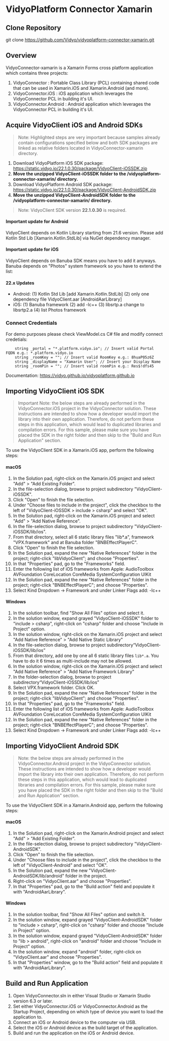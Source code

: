 # VidyoPlatform Connector Xamarin

## Clone Repository
git clone https://github.com/Vidyo/vidyoplatform-connector-xamarin.git

## Overview
VidyoConnector-xamarin is a Xamarin Forms cross platform application which contains three projects:
1. VidyoConnector         : Portable Class Library (PCL) containing shared code that can be used in Xamarin.iOS and Xamarin.Android (and more).
2. VidyoConnector.iOS     : iOS application which leverages the VidyoConnector PCL in building it's UI.
3. VidyoConnector.Android : Android application which leverages the VidyoConnector PCL in building it's UI.

## Acquire VidyoClient iOS and Android SDKs
> Note: Highlighted steps are very important because samples already contain configurations specified below and both SDK packages are linked as relative folders located in VidyoConnector-xamarin directory.

1. Download VidyoPlatform iOS SDK package: https://static.vidyo.io/22.1.0.30/package/VidyoClient-iOSSDK.zip
2. **Move the unzipped VidyoClient-iOSSDK folder to the /vidyoplatform-connector-xamarin/ directory.**
3. Download VidyoPlatform Android SDK package: https://static.vidyo.io/22.1.0.30/package/VidyoClient-AndroidSDK.zip
4. **Move the unzipped VidyoClient-AndroidSDK folder to the /vidyoplatform-connector-xamarin/ directory.**

> Note: VidyoClient SDK version **22.1.0.30** is required.

#### Important update for Android ####
VidyoClient depends on Kotlin Library starting from 21.6 version. 
Please add Kotlin Std Lib [Xamarin.Kotlin.StdLib] via NuGet dependency manager.

#### Important update for iOS ####
VidyoClient depends on Banuba SDK means you have to add it anyways. 
Banuba depends on "Photos" system framework so you have to extend the list:

#### 22.x Updates
- Android: 
        (1) Kotlin Std Lib [add Xamarin.Kotlin.StdLib]
        (2) only one dependency file VidyoClient.aar [AndroidAarLibrary]
- iOS: 
        (1) Banuba framework 
        (2) add -lc++ 
        (3) libsrtp.a change to libsrtp2.a 
        (4) list Photos framework

### Connect Credentials

For demo purposes please check ViewModel.cs C# file and modify connect credetials:

        string _portal = "*.platform.vidyo.io"; // Insert valid Portal FQDN e.g.: *.platform.vidyo.io
        string _roomKey = ""; // Insert valid RoomKey e.g.: 8huaP05z6Z
        string _displayName = "Xamarin User"; // Insert your Display Name
        string _roomPin = ""; // Insert valid roomPin e.g.: Res$!dfs45

Documentation: https://vidyo.github.io/vidyoplatform.github.io

## Importing VidyoClient iOS SDK

> Important Note: the below steps are already performed in the VidyoConnector.iOS  project in the VidyoConnector solution. These instructions are intended to show how a developer would import the library into their own application. Therefore, do not perform these steps in this application, which would lead to duplicated libraries and compilation errors. For this sample, please make sure you have placed the SDK in the right folder and then skip to the "Build and Run Application" section.

To use the VidyoClient SDK in a Xamarin.iOS app, perform the following steps: 

#### macOS

1.  In the Solution pad, right-click on the Xamarin.iOS project and select "Add" > "Add Existing Folder".
2.  In the file-selection dialog, browse to project subdirectory "VidyoClient-iOSSDK".
3.  Click "Open" to finish the file selection.
4.  Under "Choose files to include in the project", click the checkbox to the left of "VidyoClient-iOSSDK > include > csharp" and select "OK". 
5.  In the Solution pad, right-click on the Xamarin.iOS project and select "Add" > "Add Native Reference".
6.  In the file-selection dialog, browse to project subdirectory "VidyoClient-iOSSDK/lib/ios".
7.  From that directory, select all 6 static library files "lib*.a", framework "VPX.framework" and at Banuba folder "BNBEffectPlayerC".
8.  Click "Open" to finish the file selection.
9.  In the Solution pad, expand the new "Native References" folder in the project; right-click "libVidyoClient"; and choose "Properties".
10. In that "Properties" pad, go to the "Frameworks" field.
11. Enter the following list of iOS frameworks from Apple:  AudioToolbox AVFoundation CoreLocation CoreMedia SystemConfiguration UIKit
12. In the Solution pad, expand the new "Native References" folder in the project; right-click "BNBEffectPlayerC"; and choose "Properties".
13. Select Kind Dropdown -> Framework and under Linker Flags add: -lc++

#### Windows

1. In the solution toolbar, find "Show All Files" option and select it.
2. In the solution window, expand grayed "VidyoClient-iOSSDK" folder to "include > csharp", right-click on "csharp" folder and choose "Include in Project" option.
3. In the solution window, right-click on the Xamarin.iOS project and select "Add Native Reference" > "Add Native Static Library"
4. In the file-selection dialog, browse to project subdirectory“VidyoClient-iOSSDK/lib/ios”
5. From that directory, add one by one  all 6 static library files `lib*.a`. You have to do it 6 times as multi-include may not be allowed.
6. In the solution window, right-click on the Xamarin.iOS project and select "Add Native Reference" > "Add Native Framework Library"
7. In the folder-selection dialog, browse to project subdirectory“VidyoClient-iOSSDK/lib/ios”
8. Select VPX.framework folder. Click OK.
9. In the Solution pad, expand the new "Native References" folder in the project; right-click "libVidyoClient"; and choose "Properties".
10. In that "Properties" pad, go to the "Frameworks" field.
11. Enter the following list of iOS frameworks from Apple: AudioToolbox AVFoundation CoreLocation CoreMedia SystemConfiguration UIKit
12. In the Solution pad, expand the new "Native References" folder in the project; right-click "BNBEffectPlayerC"; and choose "Properties".
13. Select Kind Dropdown -> Framework and under Linker Flags add: -lc++

## Importing VidyoClient Android SDK
> Note: the below steps are already performed in the VidyoConnector.Android project in the VidyoConnector solution. These instructions are intended to show how a developer would import the library into their own application. Therefore, do not perform these steps in this application, which would lead to duplicated libraries and compilation errors. For this sample, please make sure you have placed the SDK in the right folder and then skip to the "Build and Run Application" section.

To use the VidyoClient SDK in a Xamarin.Android app, perform the following steps:

#### macOS

1. In the Solution pad, right-click on the Xamarin.Android project and select "Add" > "Add Existing Folder".
2. In the file-selection dialog, browse to project subdirectory "VidyoClient-AndroidSDK".
3. Click "Open" to finish the file selection.
4. Under "Choose files to include in the project", click the checkbox to the left of "VidyoClient-Android" and select "OK". 
5. In the Solution pad, expand the new "VidyoClient-AndroidSDK/lib/android" folder in the project.
6. Right-click on "VidyoClient.aar" and choose "Properties".
7. In that "Properties" pad, go to the "Build action" field and populate it with "AndroidAarLibrary".

#### Windows

1. In the solution toolbar, find "Show All Files" option and switch it.
2. In the solution window, expand grayed "VidyoClient-AndroidSDK" folder to "include > csharp", right-click on "csharp" folder and choose "Include in Project" option.
3. In the solution window, expand grayed "VidyoClient-AndroidSDK" folder to "lib > android", right-click on "android" folder and choose "Include in Project" option.
4. In the solution window, expand "android" folder, right-click on "VidyoClient.aar" and choose "Properties".
5. In that "Properties" window, go to the "Build action" field and populate it with "AndroidAarLibrary".

## Build and Run Application
1. Open VidyoConnector.sln in either Visual Studio or Xamarin Studio version 6.3 or later.
2. Set either VidyoConnector.iOS or VidyoConnector.Android as the Startup Project, depending on which type of device you want to load the application to.
3. Connect an iOS or Android device to the computer via USB.
4. Select the iOS or Android device as the build target of the application.
5. Build and run the application on the iOS or Android device.

